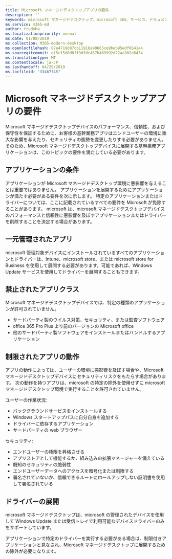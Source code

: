 ```yaml
---
title: Microsoft マネージドデスクトップアプリの要件
description: ''
keywords: microsoft マネージドデスクトップ、microsoft 365、サービス、ドキュメント
ms.service: m365-md
author: trudyha
ms.localizationpriority: normal
ms.date: 01/08/2019
ms.collection: M365-modern-desktop
ms.openlocfilehash: 07e4719d87cb11910a90665ce9beb95edf6641a4
ms.sourcegitcommit: e15cf5d0d8ff3dfdc457b469992d72ac802e6434
ms.translationtype: MT
ms.contentlocale: ja-JP
ms.lasthandoff: 04/29/2019
ms.locfileid: "33467745"
---
```

# <a name="microsoft-managed-desktop-app-requirements"></a>Microsoft マネージドデスクトップアプリの要件

<!--This topic is the target for aka.ms/app-req. This is aka link is used from EA agreeement for MMD. do not delete.-->

<!--Application addendum -->
 
Microsoft マネージドデスクトップデバイスのパフォーマンス、信頼性、および保守性を保証するために、お客様の基幹業務アプリはエンドユーザーの環境に重大な影響を与えたり、セキュリティの態勢を変更したりする必要がありません。 そのため、Microsoft マネージドデスクトップデバイスに展開する基幹業務アプリケーションは、このトピックの要件を満たしている必要があります。

## <a name="application-condition"></a>アプリケーションの条件

アプリケーションが Microsoft マネージドデスクトップ環境に悪影響を与えることは重要ではありません。 アプリケーションを展開するためにアプリケーションが満たす必要がある要件を次に示します。 特定のアプリケーションまたはドライバーについては、ここに記載されているすべての要件を Microsoft が免除することがあります。 microsoft は、microsoft マネージドデスクトップデバイスのパフォーマンスと信頼性に悪影響を及ぼすアプリケーションまたはドライバーを削除することを決定する場合があります。

## <a name="centrally-managed-apps"></a>一元管理されたアプリ

microsoft 管理対象デバイスにインストールされているすべてのアプリケーションとドライバーは、Intune、microsoft store、または microsoft store for Business を使用して展開する必要があります。可能であれば、Windows Update サービスを使用してドライバーを展開することもできます。 

## <a name="prohibited-app-classes"></a>禁止されたアプリクラス

Microsoft マネージドデスクトップデバイスでは、特定の種類のアプリケーションが許可されていません。
- サードパーティ製のウイルス対策、セキュリティ、または監査ソフトウェア
- office 365 Pro Plus より前のバージョンの Microsoft office
- 他のサードパーティ製ソフトウェアをインストールまたはバンドルするアプリケーション

## <a name="restricted-app-behaviors"></a>制限されたアプリの動作

アプリの動作によっては、ユーザーの環境に悪影響を及ぼす場合や、Microsoft マネージドデスクトップデバイスにセキュリティリスクをもたらす場合があります。 次の動作を持つアプリは、microsoft の特定の除外を使用せずに microsoft マネージドデスクトップ環境で実行することを許可されていません。

ユーザーの作業状況:
- バックグラウンドサービスをインストールする
- Windows スタートアップパスに自分自身を追加する
- ドライバーに依存するアプリケーション
- サードパーティの web ブラウザー

セキュリティ:
- エンドユーザーの権限を昇格させる
- アプリストアとして機能するか、組み込みの拡張マネージャーを備えている
- 既知のセキュリティの脆弱性
- エンドユーザーデータへのアクセスを暗号化または制限する
- 署名されていないか、信頼できるルートにロールアップしない証明書を使用して署名されている


## <a name="driver-deployment"></a>ドライバーの展開

microsoft マネージドデスクトップは、microsoft の管理されたデバイスを使用して Windows Update または受信トレイで利用可能なデバイスドライバーのみをサポートしています。 

アプリケーションで特定のドライバーを実行する必要がある場合は、制限付きアプリケーションと見なされ、Microsoft マネージドデスクトップに展開するための除外が必要になります。 

